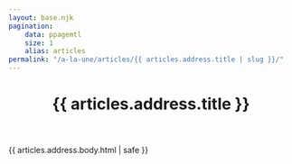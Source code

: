 ```yaml
---
layout: base.njk
pagination:
    data: ppagemtl
    size: 1
    alias: articles
permalink: "/a-la-une/articles/{{ articles.address.title | slug }}/"
---
```

<header>
  <h1>{{ articles.address.title }}</h1>
</header>
<main>
  <article>
    {{ articles.address.body.html | safe }}
  </article>
</main>